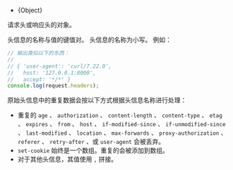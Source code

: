 <!-- YAML
added: v0.1.5
-->

* {Object}

请求头或响应头的对象。

头信息的名称与值的键值对。
头信息的名称为小写。
例如：

```js
// 输出类似以下的东西：
//
// { 'user-agent': 'curl/7.22.0',
//   host: '127.0.0.1:8000',
//   accept: '*/*' }
console.log(request.headers);
```

原始头信息中的重复数据会按以下方式根据头信息名称进行处理：

* 重复的 `age` 、 `authorization` 、 `content-length` 、 `content-type` 、 
`etag` 、 `expires` 、 `from` 、 `host` 、 `if-modified-since` 、 `if-unmodified-since` 、 
`last-modified` 、 `location` 、 `max-forwards` 、 `proxy-authorization` 、 `referer` 、 
`retry-after` 、或 `user-agent` 会被丢弃。
* `set-cookie` 始终是一个数组。重复的会被添加到数组。
* 对于其他头信息，其值使用 `,` 拼接。

